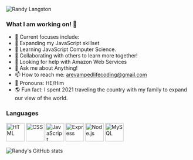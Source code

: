 ![Randy Langston](https://user-images.githubusercontent.com/83686830/137592107-081f8785-c7c1-4200-806b-da665687177b.png)



### What I am working on! 👋


- 🔬  Current focuses include: 
- 🌌  Expanding my JavaScript skillset
- 🌱  Learning JavaScript Computer Science.
- 👯  Collaborating with others to learn more together!
- 🤔  Looking for help with Amazon Web Services
- 💬  Ask me about Anything!
- 📫  How to reach me: arevampedlifecoding@gmail.com
- 👨  Pronouns: HE/Him
- 🌎  Fun fact: I spent 2021 traveling the country with my family to expand our view of the world.


### Languages 
<div style="margin: 1em 0;">
  <image src="https://raw.githubusercontent.com/github/explore/80688e429a7d4ef2fca1e82350fe8e3517d3494d/topics/html/html.png" alt="HTML" width="50" />
  <image src="https://raw.githubusercontent.com/github/explore/80688e429a7d4ef2fca1e82350fe8e3517d3494d/topics/css/css.png" alt="CSS" width="50" />
  <image src="https://raw.githubusercontent.com/github/explore/80688e429a7d4ef2fca1e82350fe8e3517d3494d/topics/javascript/javascript.png" alt="JavaScript" width="50" />
  <image src="https://raw.githubusercontent.com/github/explore/80688e429a7d4ef2fca1e82350fe8e3517d3494d/topics/express/express.png" alt="Express" width="50" />
  <image src="https://raw.githubusercontent.com/github/explore/80688e429a7d4ef2fca1e82350fe8e3517d3494d/topics/nodejs/nodejs.png" alt="Node.js" width="50" />
  <image src="https://raw.githubusercontent.com/github/explore/80688e429a7d4ef2fca1e82350fe8e3517d3494d/topics/mysql/mysql.png" alt="MySQL" width="50" />
</div>

![Randy's GitHub stats](https://github-readme-stats.vercel.app/api?username=ARevampedLifeCoding&show_icons=true&theme=merko)
